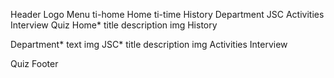Header
    Logo
    Menu
        ti-home Home
        ti-time History
         Department
         JSC
        Activities
        Interview
        Quiz
Home*
    title
    description
    img
History

Department*
    text
    img
JSC*
    title
    description
    img
Activities
Interview

Quiz
Footer